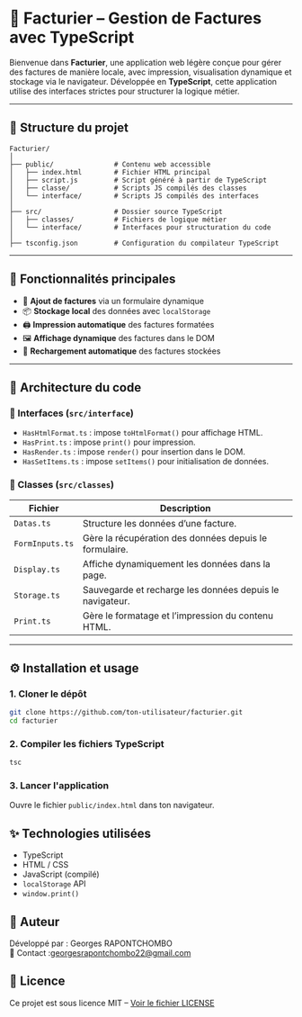 # 🧾 Facturier – Gestion de Factures avec TypeScript

Bienvenue dans **Facturier**, une application web légère conçue pour gérer des factures de manière locale, avec impression, visualisation dynamique et stockage via le navigateur. Développée en **TypeScript**, cette application utilise des interfaces strictes pour structurer la logique métier.

---

## 📁 Structure du projet

```
Facturier/
│
├── public/               # Contenu web accessible
│   ├── index.html        # Fichier HTML principal
│   ├── script.js         # Script généré à partir de TypeScript
│   ├── classe/           # Scripts JS compilés des classes
│   └── interface/        # Scripts JS compilés des interfaces
│
├── src/                  # Dossier source TypeScript
│   ├── classes/          # Fichiers de logique métier
│   └── interface/        # Interfaces pour structuration du code
│
├── tsconfig.json         # Configuration du compilateur TypeScript
```

---

## 🧱 Fonctionnalités principales

- 💬 **Ajout de factures** via un formulaire dynamique
- 📦 **Stockage local** des données avec `localStorage`
- 🖨️ **Impression automatique** des factures formatées
- 🖼️ **Affichage dynamique** des factures dans le DOM
- 🔄 **Rechargement automatique** des factures stockées

---

## 🧠 Architecture du code

### 🔹 Interfaces (`src/interface`)
- `HasHtmlFormat.ts` : impose `toHtmlFormat()` pour affichage HTML.
- `HasPrint.ts` : impose `print()` pour impression.
- `HasRender.ts` : impose `render()` pour insertion dans le DOM.
- `HasSetItems.ts` : impose `setItems()` pour initialisation de données.

### 🔸 Classes (`src/classes`)
| Fichier         | Description |
|-----------------|-------------|
| `Datas.ts`      | Structure les données d’une facture. |
| `FormInputs.ts` | Gère la récupération des données depuis le formulaire. |
| `Display.ts`    | Affiche dynamiquement les données dans la page. |
| `Storage.ts`    | Sauvegarde et recharge les données depuis le navigateur. |
| `Print.ts`      | Gère le formatage et l’impression du contenu HTML. |

---

## ⚙️ Installation et usage

### 1. Cloner le dépôt
```bash
git clone https://github.com/ton-utilisateur/facturier.git
cd facturier
```

### 2. Compiler les fichiers TypeScript
```bash
tsc
```

### 3. Lancer l'application
Ouvre le fichier `public/index.html` dans ton navigateur.


## ✨ Technologies utilisées

- TypeScript
- HTML / CSS
- JavaScript (compilé)
- `localStorage` API
- `window.print()`



## 📂 Auteur

Développé par : Georges RAPONTCHOMBO   
📧 Contact :georgesrapontchombo22@gmail.com



## 📄 Licence

Ce projet est sous licence MIT – [Voir le fichier LICENSE](LICENSE)
